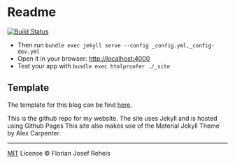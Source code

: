# Readme

[![Build Status](https://travis-ci.com/florianjosefreheis/florianjosefreheis.github.io.svg?branch=master)](https://travis-ci.com/florianjosefreheis/florianjosefreheis.github.io)

-   Then run `bundle exec jekyll serve --config _config.yml,_config-dev.yml`
-   Open it in your browser: [http://localhost:4000](http://localhost:4000)
-   Test your app with `bundle exec htmlproofer ./_site`

## Template

The template for this blog can be find [here](https://github.com/sergiokopplin/indigo).

This is the github repo for my website. The site uses Jekyll and is hosted using Github Pages This site also makes use of the Material Jekyll Theme by Alex Carpenter.

***

[MIT](https://github.com/florianjosefreheis/florianjosefreheis.github.io/blob/master/LICENCE) License © Florian Josef Reheis
